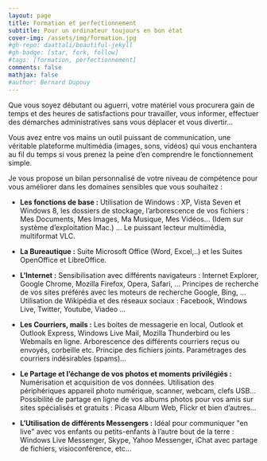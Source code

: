 ```yaml
---
layout: page
title: Formation et perfectionnement
subtitle: Pour un ordinateur toujours en bon état
cover-img: /assets/img/formation.jpg
#gh-repo: daattali/beautiful-jekyll
#gh-badge: [star, fork, follow]
#tags: [formation, perfectionnement]
comments: false
mathjax: false
#author: Bernard Dupouy
---
```



Que vous soyez débutant ou aguerri, votre matériel vous procurera gain de temps et des heures de satisfactions pour travailler, vous informer, effectuer des démarches administratives sans vous déplacer et vous divertir…

Vous avez entre vos mains un outil puissant de communication, une véritable plateforme multimédia (images, sons, vidéos) qui vous enchantera au fil du temps si vous prenez la peine d’en comprendre le fonctionnement simple.

Je vous propose un bilan personnalisé de votre niveau de compétence pour vous améliorer dans les domaines sensibles que vous souhaitez :

- **Les fonctions de base :** Utilisation de Windows : XP, Vista Seven et Windows 8, les dossiers de stockage, l’arborescence de vos fichiers : Mes Documents, Mes Images, Ma Musique, Mes Vidéos… (Idem sur système d’exploitation Mac.) ... Le puissant lecteur multimédia, multiformat VLC.

- **La Bureautique :** Suite Microsoft Office (Word, Excel,..) et les Suites OpenOffice et LibreOffice.

- **L’Internet :** Sensibilisation avec différents navigateurs : Internet Explorer, Google Chrome, Mozilla Firefox, Opera, Safari, … Principes de recherche de vos sites préférés avec les moteurs de recherche Google, Bing, ... Utilisation de Wikipédia et des réseaux sociaux : Facebook, Windows Live, Twitter, Youtube, Viadeo ...

- **Les Courriers, mails :** Les boites de messagerie en local, Outlook et Outlook Express, Windows Live Mail, Mozilla Thunderbird ou les Webmails en ligne. Arborescence des différents courriers reçus ou envoyés, corbeille etc. Principe des fichiers joints. Paramétrages des courriers indésirables (spams)…

- **Le Partage et l’échange de vos photos et moments privilégiés :** Numérisation et acquisition de vos données. Utilisation des périphériques appareil photo numérique, scanner, webcam, clefs USB… Possibilité de partage en ligne de vos albums photos pour vos amis sur sites spécialisés et gratuits : Picasa Album Web, Flickr et bien d’autres…

- **L’Utilisation de différents Messengers :** Idéal pour communiquer "en live" avec vos enfants ou petits-enfants à l’autre bout de la terre : Windows Live Messenger, Skype, Yahoo Messenger, iChat avec partage de fichiers, visioconférence, etc…


